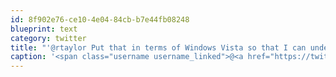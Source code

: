```yaml
---
id: 8f902e76-ce10-4e04-84cb-b7e44fb08248
blueprint: text
category: twitter
title: "'@rtaylor Put that in terms of Windows Vista so that I can understand"
caption: '<span class="username username_linked">@<a href="https://twitter.com/rtaylor" title="Elon Musk">rtaylor</a></span> Put that in terms of Windows Vista so that I can understand'
---
```

